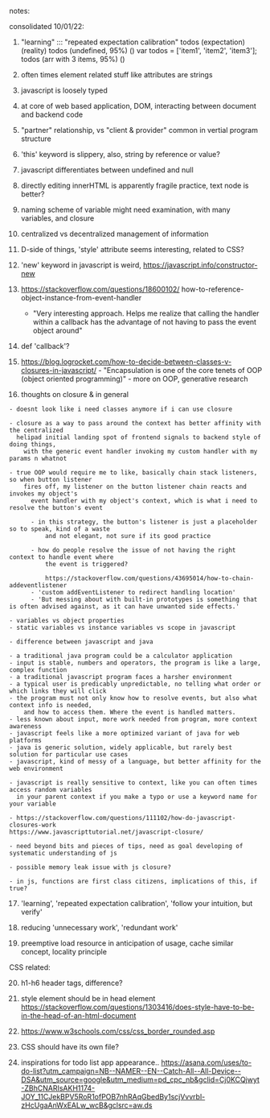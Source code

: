 notes:

consolidated 10/01/22:

  1. "learning" ::: "repeated expectation calibration"
      todos (expectation) (reality)
      todos (undefined, 95%) ()
      var todos = ['item1', 'item2', 'item3'];
      todos (arr with 3 items, 95%) ()
       
  2. often times element related stuff like attributes are strings

  3. javascript is loosely typed

  4. at core of web based application, DOM, interacting between document and backend code

  5. "partner" relationship, vs "client & provider" common in vertial program structure

  6. 'this' keyword is slippery, also, string by reference or value?

  7. javascript differentiates between undefined and null

  8. directly editing innerHTML is apparently fragile practice, text node is better?

  9. naming scheme of variable might need examination, with many variables, and closure

  10. centralized vs decentralized management of information

  11. D-side of things, 'style' attribute seems interesting, related to CSS?

  12. 'new' keyword in javascript is weird, https://javascript.info/constructor-new

  13. https://stackoverflow.com/questions/18600102/ how-to-reference-object-instance-from-event-handler
    
      - "Very interesting approach. Helps me realize that calling the handler within a callback has the advantage of not having to pass the event object around"
  
  14. def 'callback'?
  
  15. https://blog.logrocket.com/how-to-decide-between-classes-v-closures-in-javascript/
    - "Encapsulation is one of the core tenets of OOP (object oriented programming)"
    - more on OOP, generative research

  16. thoughts on closure & in general

    - doesnt look like i need classes anymore if i can use closure

    - closure as a way to pass around the context has better affinity with the centralized
      helipad initial landing spot of frontend signals to backend style of doing things, 
        with the generic event handler invoking my custom handler with my params n whatnot

    - true OOP would require me to like, basically chain stack listeners, so when button listener
        fires off, my listener on the button listener chain reacts and invokes my object's 
          event handler with my object's context, which is what i need to resolve the button's event

          - in this strategy, the button's listener is just a placeholder so to speak, kind of a waste
              and not elegant, not sure if its good practice

          - how do people resolve the issue of not having the right context to handle event where
              the event is triggered?
            
              https://stackoverflow.com/questions/43695014/how-to-chain-addeventlistener
          - 'custom addEventListener to redirect handling location'
          - 'But messing about with built-in prototypes is something that is often advised against, as it can have unwanted side effects.'

    - variables vs object properties
    - static variables vs instance variables vs scope in javascript
    
    - difference between javascript and java

    - a traditional java program could be a calculator application
    - input is stable, numbers and operators, the program is like a large, complex function
    - a traditional javascript program faces a harsher environment
    - a typical user is predicably unpredictable, no telling what order or which links they will click
    - the program must not only know how to resolve events, but also what context info is needed,
        and how to access them. Where the event is handled matters.
    - less known about input, more work needed from program, more context awareness
    - javascript feels like a more optimized variant of java for web platforms
    - java is generic solution, widely applicable, but rarely best solution for particular use cases
    - javascript, kind of messy of a language, but better affinity for the web environment

    - javascript is really sensitive to context, like you can often times access random variables
      in your parent context if you make a typo or use a keyword name for your variable

    - https://stackoverflow.com/questions/111102/how-do-javascript-closures-work
    https://www.javascripttutorial.net/javascript-closure/

    - need beyond bits and pieces of tips, need as goal developing of systematic understanding of js

    - possible memory leak issue with js closure?

    - in js, functions are first class citizens, implications of this, if true?

  17. 'learning', 'repeated expectation calibration', 'follow your intuition, but verify'

  18. reducing 'unnecessary work', 'redundant work'

  19. preemptive load resource in anticipation of usage, cache similar concept, locality principle

  CSS related:

  20. h1-h6 header tags, difference?

  21. style element should be in head element
  https://stackoverflow.com/questions/1303416/does-style-have-to-be-in-the-head-of-an-html-document

  22. https://www.w3schools.com/css/css_border_rounded.asp

  23. CSS should have its own file?

  24. inspirations for todo list app appearance..
  https://asana.com/uses/to-do-list?utm_campaign=NB--NAMER--EN--Catch-All--All-Device--DSA&utm_source=google&utm_medium=pd_cpc_nb&gclid=Cj0KCQjwyt-ZBhCNARIsAKH1174-JOY_11CJekBPV5RoR1ofPOB7nhRAqGbedBy1scjVvvrbl-zHcUgaAnWxEALw_wcB&gclsrc=aw.ds